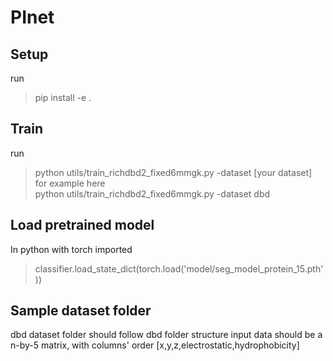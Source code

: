 # PInet
## Setup
run 
> pip install -e .

## Train
run
> python utils/train_richdbd2_fixed6mmgk.py -dataset [your dataset] \
for example here \
> python utils/train_richdbd2_fixed6mmgk.py -dataset dbd


## Load pretrained model
In python with torch imported
> classifier.load_state_dict(torch.load('model/seg_model_protein_15.pth'))

## Sample dataset folder
dbd
dataset folder should follow dbd folder structure
input data should be a n-by-5 matrix, with columns' order [x,y,z,electrostatic,hydrophobicity]
